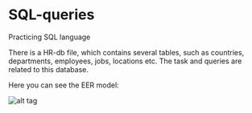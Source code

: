 # SQL-queries
Practicing SQL language

There is a HR-db file, which contains several tables, such as countries, departments, employees, jobs, locations etc.
The task and queries are related to this database.

Here you can see the EER model:

![alt tag](http://www.w3resource.com/mysql-exercises/database-model.gif)
